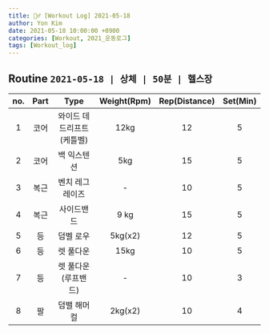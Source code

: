 ```yaml
---
title: 🏋️‍♂️ [Workout Log] 2021-05-18
author: Yon Kim
date: 2021-05-18 10:00:00 +0900
categories: [Workout, 2021_운동로그]
tags: [Workout_log]
---
```


## Routine `2021-05-18 | 상체 | 50분 | 헬스장`

| no. | Part |           Type            | Weight(Rpm) | Rep(Distance) | Set(Min) |
| :-: | :--: | :-----------------------: | :---------: | :-----------: | :------: |
|  1  | 코어 | 와이드 데드리프트(케틀벨) |    12kg     |      12       |    5     |
|  2  | 코어 |        백 익스텐션        |     5kg     |      15       |    5     |
|  3  | 복근 |      벤치 레그레이즈      |      -      |      10       |    5     |
|  4  | 복근 |        사이드밴드         |    9 kg     |      15       |    5     |
|  5  |  등  |         덤벨 로우         |   5kg(x2)   |      12       |    5     |
|  6  |  등  |         렛 풀다운         |    15kg     |      10       |    5     |
|  7  |  등  |    렛 풀다운(루프밴드)    |      -      |      10       |    3     |
|  8  |  팔  |        덤밸 해머컬        |   2kg(x2)   |      10       |    4     |

